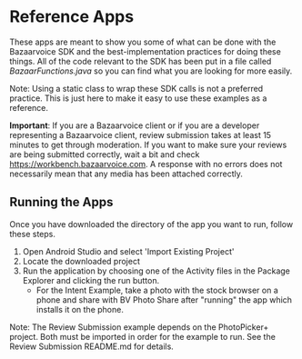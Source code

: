 Reference Apps
===

These apps are meant to show you some of what can be done with the Bazaarvoice SDK and the best-implementation practices for doing these things. All of the code relevant to the SDK has been put in a file called _BazaarFunctions.java_ so you can find what you are looking for more easily.

Note: Using a static class to wrap these SDK calls is not a preferred practice. This is just here to make it easy to use these examples as a reference.

**Important**: If you are a Bazaarvoice client or if you are a developer representing a Bazaarvoice client, 
review submission takes at least 15 minutes to get through moderation. 
If you want to make sure your reviews are being submitted correctly, wait a bit and check https://workbench.bazaarvoice.com. 
A response with no errors does not necessarily mean that any media has been attached correctly.

Running the Apps
-
Once you have downloaded the directory of the app you want to run, follow these steps.

1. Open Android Studio and select 'Import Existing Project'
2. Locate the downloaded project
3. Run the application by choosing one of the Activity files in the Package Explorer and clicking the run button.
	*	For the Intent Example, take a photo with the stock browser on a phone and share with BV Photo Share after "running" the app which installs it on the phone.

Note: The Review Submission example depends on the PhotoPicker+ project.  Both must be imported in order for the example to run.  See the Review Submission README.md for details.